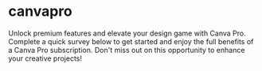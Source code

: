 # canvapro
Unlock premium features and elevate your design game with Canva Pro. Complete a quick survey below to get started and enjoy the full benefits of a Canva Pro subscription. Don't miss out on this opportunity to enhance your creative projects!
